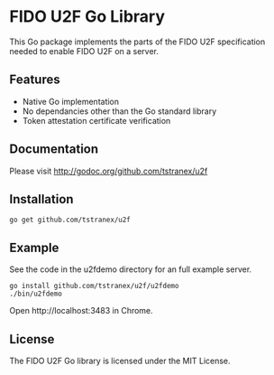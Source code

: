 # FIDO U2F Go Library

This Go package implements the parts of the FIDO U2F specification needed to
enable FIDO U2F on a server.

## Features

- Native Go implementation
- No dependancies other than the Go standard library
- Token attestation certificate verification

## Documentation

Please visit http://godoc.org/github.com/tstranex/u2f

## Installation

```
go get github.com/tstranex/u2f
```

## Example

See the code in the u2fdemo directory for an full example server.

```
go install github.com/tstranex/u2f/u2fdemo
./bin/u2fdemo
```

Open http://localhost:3483 in Chrome.

## License

The FIDO U2F Go library is licensed under the MIT License.
